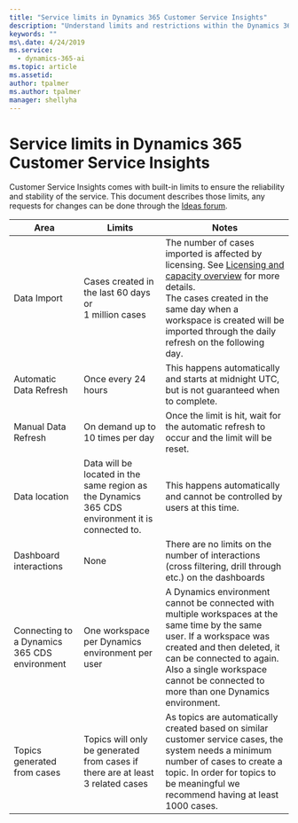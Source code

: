 ```yaml
---
title: "Service limits in Dynamics 365 Customer Service Insights"
description: "Understand limits and restrictions within the Dynamics 365 Customer Service Insights product."
keywords: ""
ms\.date: 4/24/2019
ms.service:
  - dynamics-365-ai
ms.topic: article
ms.assetid: 
author: tpalmer
ms.author: tpalmer
manager: shellyha
---
```


# Service limits in Dynamics 365 Customer Service Insights

Customer Service Insights comes with built-in limits to ensure the reliability and stability of the service. This document describes those limits, any requests for changes can be done through the [Ideas forum](https://go.microsoft.com/fwlink/?linkid=2024757). 
 
| Area  | Limits  | Notes |
|-------------|---------------------------------------------------------------------|---------------------------------------------------------------------|
| Data Import | Cases created in the last 60 days <br> or <br> 1 million cases   | The number of cases imported is affected by licensing. See [Licensing and capacity overview](licensing-overview.md) for more details. <br> The cases created in the same day when a workspace is created will be imported through the daily refresh on the following day. |
| Automatic Data Refresh | Once every 24 hours | This happens automatically and starts at midnight UTC, but is not guaranteed when to complete. |
| Manual Data Refresh | On demand up to 10 times per day | Once the limit is hit, wait for the automatic refresh to occur and the limit will be reset. |
| Data location | Data will be located in the same region as the Dynamics 365 CDS environment it is connected to.     | This happens automatically and cannot be controlled by users at this time. |
| Dashboard interactions | None | There are no limits on the number of interactions (cross filtering, drill through etc.) on the dashboards |
| Connecting to a Dynamics 365 CDS environment | One workspace per Dynamics environment per user | A Dynamics environment cannot be connected with multiple workspaces at the same time by the same user. If a workspace was created and then deleted, it can be connected to again. Also a single workspace cannot be connected to more than one Dynamics environment. |
| Topics generated from cases | Topics will only be generated from cases if there are at least 3 related cases| As topics are automatically created based on similar customer service cases, the system needs a minimum number of cases to create a topic. In order for topics to be meaningful we recommend having at least 1000 cases.|
